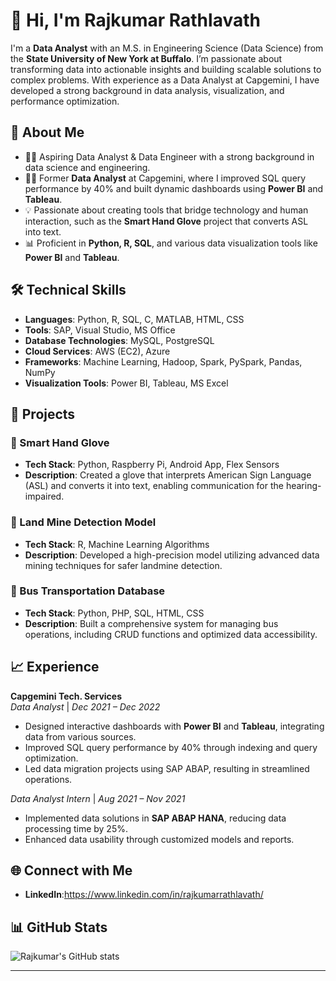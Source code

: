 # 👋 Hi, I'm Rajkumar Rathlavath

I'm a **Data Analyst** with an M.S. in Engineering Science (Data Science) from the **State University of New York at Buffalo**. I’m passionate about transforming data into actionable insights and building scalable solutions to complex problems. With experience as a Data Analyst at Capgemini, I have developed a strong background in data analysis, visualization, and performance optimization.

## 🚀 About Me
- 👨‍💻 Aspiring Data Analyst & Data Engineer with a strong background in data science and engineering.
- 👨‍💻 Former **Data Analyst** at Capgemini, where I improved SQL query performance by 40% and built dynamic dashboards using **Power BI** and **Tableau**.
- 💡 Passionate about creating tools that bridge technology and human interaction, such as the **Smart Hand Glove** project that converts ASL into text.
- 📊 Proficient in **Python, R, SQL**, and various data visualization tools like **Power BI** and **Tableau**.

## 🛠️ Technical Skills
- **Languages**: Python, R, SQL, C, MATLAB, HTML, CSS
- **Tools**: SAP, Visual Studio, MS Office
- **Database Technologies**: MySQL, PostgreSQL
- **Cloud Services**: AWS (EC2), Azure
- **Frameworks**: Machine Learning, Hadoop, Spark, PySpark, Pandas, NumPy
- **Visualization Tools**: Power BI, Tableau, MS Excel

## 📝 Projects
### 🔹 Smart Hand Glove
- **Tech Stack**: Python, Raspberry Pi, Android App, Flex Sensors
- **Description**: Created a glove that interprets American Sign Language (ASL) and converts it into text, enabling communication for the hearing-impaired.

### 🔹 Land Mine Detection Model
- **Tech Stack**: R, Machine Learning Algorithms
- **Description**: Developed a high-precision model utilizing advanced data mining techniques for safer landmine detection.

### 🔹 Bus Transportation Database
- **Tech Stack**: Python, PHP, SQL, HTML, CSS
- **Description**: Built a comprehensive system for managing bus operations, including CRUD functions and optimized data accessibility.

## 📈 Experience
**Capgemini Tech. Services**  
*Data Analyst* | *Dec 2021 – Dec 2022*  
- Designed interactive dashboards with **Power BI** and **Tableau**, integrating data from various sources.
- Improved SQL query performance by 40% through indexing and query optimization.
- Led data migration projects using SAP ABAP, resulting in streamlined operations.

*Data Analyst Intern* | *Aug 2021 – Nov 2021*  
- Implemented data solutions in **SAP ABAP HANA**, reducing data processing time by 25%.
- Enhanced data usability through customized models and reports.

## 🌐 Connect with Me
- **LinkedIn**:https://www.linkedin.com/in/rajkumarrathlavath/


## 📊 GitHub Stats
![Rajkumar's GitHub stats](https://github-readme-stats.vercel.app/api?username=yourusername&show_icons=true&theme=radical)

---

